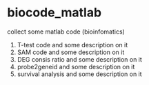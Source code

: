 # biocode_matlab
collect some matlab code (bioinfomatics)



1. T-test code and some description on it
2. SAM code and some description on it
3. DEG consis ratio and some description on it
4. probe2geneid and some description on it
5. survival analysis and some description on it

